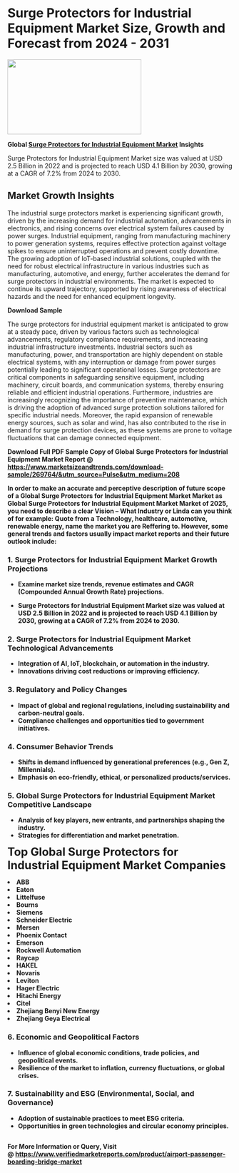 <H1>Surge Protectors for Industrial Equipment Market Size, Growth and Forecast from 2024 - 2031</H1><img class="aligncenter size-medium wp-image-584254" src="https://thirdeyenews.in/wp-content/uploads/2024/09/Global-Market-Research-300x168.jpeg" alt="" width="300" height="168" /><p><strong>Global&nbsp;<a href="https://www.marketsizeandtrends.com/download-sample/269764/&amp;utm_source=Pulse&amp;utm_medium=208">Surge Protectors for Industrial Equipment Market</a> Insights</strong></p><p>Surge Protectors for Industrial Equipment Market size was valued at USD 2.5 Billion in 2022 and is projected to reach USD 4.1 Billion by 2030, growing at a CAGR of 7.2% from 2024 to 2030.</p><p><h2>Market Growth Insights</h2> <p>The industrial surge protectors market is experiencing significant growth, driven by the increasing demand for industrial automation, advancements in electronics, and rising concerns over electrical system failures caused by power surges. Industrial equipment, ranging from manufacturing machinery to power generation systems, requires effective protection against voltage spikes to ensure uninterrupted operations and prevent costly downtime. The growing adoption of IoT-based industrial solutions, coupled with the need for robust electrical infrastructure in various industries such as manufacturing, automotive, and energy, further accelerates the demand for surge protectors in industrial environments. The market is expected to continue its upward trajectory, supported by rising awareness of electrical hazards and the need for enhanced equipment longevity.</p> <p><strong>Download Sample</strong></p> <p>The surge protectors for industrial equipment market is anticipated to grow at a steady pace, driven by various factors such as technological advancements, regulatory compliance requirements, and increasing industrial infrastructure investments. Industrial sectors such as manufacturing, power, and transportation are highly dependent on stable electrical systems, with any interruption or damage from power surges potentially leading to significant operational losses. Surge protectors are critical components in safeguarding sensitive equipment, including machinery, circuit boards, and communication systems, thereby ensuring reliable and efficient industrial operations. Furthermore, industries are increasingly recognizing the importance of preventive maintenance, which is driving the adoption of advanced surge protection solutions tailored for specific industrial needs. Moreover, the rapid expansion of renewable energy sources, such as solar and wind, has also contributed to the rise in demand for surge protection devices, as these systems are prone to voltage fluctuations that can damage connected equipment.</p> <p><strong></p><p><span class=""><strong>Download Full PDF Sample Copy of Global Surge Protectors for Industrial Equipment Market Report</strong> @ <a href="https://www.marketsizeandtrends.com/download-sample/269764/&amp;utm_source=Pulse&amp;utm_medium=208" target="_blank">https://www.marketsizeandtrends.com/download-sample/269764/&amp;utm_source=Pulse&amp;utm_medium=208</a></span></p><p>In order to make an accurate and perceptive description of future scope of a Global&nbsp;Surge Protectors for Industrial Equipment Market Market as Global&nbsp;Surge Protectors for Industrial Equipment Market Market of 2025, you need to describe a clear Vision &ndash; What Industry or Linda can you think of for example: Quote from a Technology, healthcare, automotive, renewable energy, name the market you are Reffering to. However, some general trends and factors usually impact market reports and their future outlook include:</p><h3>1.&nbsp;<strong>Surge Protectors for Industrial Equipment Market Growth Projections</strong></h3><ul><li>Examine market size trends, revenue estimates and CAGR (Compounded Annual Growth Rate) projections.</li><li><p>Surge Protectors for Industrial Equipment Market size was valued at USD 2.5 Billion in 2022 and is projected to reach USD 4.1 Billion by 2030, growing at a CAGR of 7.2% from 2024 to 2030.</p></li></ul><h3>2.&nbsp;<strong>Surge Protectors for Industrial Equipment Market Technological Advancements</strong></h3><ul><li>Integration of AI, IoT, blockchain, or automation in the industry.</li><li>Innovations driving cost reductions or improving efficiency.</li></ul><h3>3.&nbsp;<strong>Regulatory and Policy Changes</strong></h3><ul><li>Impact of global and regional regulations, including sustainability and carbon-neutral goals.</li><li>Compliance challenges and opportunities tied to government initiatives.</li></ul><h3>4.&nbsp;<strong>Consumer Behavior Trends</strong></h3><ul><li>Shifts in demand influenced by generational preferences (e.g., Gen Z, Millennials).</li><li>Emphasis on eco-friendly, ethical, or personalized products/services.</li></ul><h3>5.&nbsp;<strong>Global Surge Protectors for Industrial Equipment Market Competitive Landscape</strong></h3><ul><li>Analysis of key players, new entrants, and partnerships shaping the industry.</li><li>Strategies for differentiation and market penetration.</li></ul><p data-pm-slice="1 1 []"><span style="color: inherit; font-family: inherit; font-size: 25px;">Top Global Surge Protectors for Industrial Equipment Market Companies</span></p><div class="" data-test-id=""><p><li>ABB</li><li> Eaton</li><li> Littelfuse</li><li> Bourns</li><li> Siemens</li><li> Schneider Electric</li><li> Mersen</li><li> Phoenix Contact</li><li> Emerson</li><li> Rockwell Automation</li><li> Raycap</li><li> HAKEL</li><li> Novaris</li><li> Leviton</li><li> Hager Electric</li><li> Hitachi Energy</li><li> Citel</li><li> Zhejiang Benyi New Energy</li><li> Zhejiang Geya Electrical</li></p></div><h3>6.&nbsp;<strong>Economic and Geopolitical Factors</strong></h3><ul><li>Influence of global economic conditions, trade policies, and geopolitical events.</li><li>Resilience of the market to inflation, currency fluctuations, or global crises.</li></ul><h3>7.&nbsp;<strong>Sustainability and ESG (Environmental, Social, and Governance)</strong></h3><ul><li>Adoption of sustainable practices to meet ESG criteria.</li><li>Opportunities in green technologies and circular economy principles.</li></ul><h2><strong style="font-size: 14px;">For More Information or Query, Visit @&nbsp;</strong><a style="background-color: #ffffff; font-size: 14px;" href="https://www.marketsizeandtrends.com/report/surge-protectors-for-industrial-equipment-market/" target="_blank">https://www.verifiedmarketreports.com/product/airport-passenger-boarding-bridge-market</a></h2>
